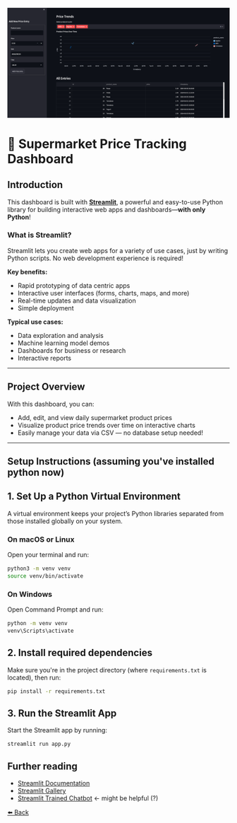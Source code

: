 ![img.png](img.png)

# 🛒 Supermarket Price Tracking Dashboard

## Introduction

This dashboard is built with **[Streamlit](https://streamlit.io/)**, a powerful and easy-to-use Python library for building interactive web apps and dashboards—**with only Python**!


### What is Streamlit?

Streamlit lets you create web apps for a variety of use cases, just by writing Python scripts. No web development experience is required!

**Key benefits:**
- Rapid prototyping of data centric apps
- Interactive user interfaces (forms, charts, maps, and more)
- Real-time updates and data visualization
- Simple deployment

**Typical use cases:**
- Data exploration and analysis
- Machine learning model demos
- Dashboards for business or research
- Interactive reports

---
## Project Overview

With this dashboard, you can:
- Add, edit, and view daily supermarket product prices
- Visualize product price trends over time on interactive charts
- Easily manage your data via CSV — no database setup needed!

---

## Setup Instructions (assuming you've installed python now)

## 1. Set Up a Python Virtual Environment

A virtual environment keeps your project’s Python libraries separated from those installed globally on your system.

### On **macOS** or **Linux**
Open your terminal and run:

```bash
python3 -m venv venv
source venv/bin/activate
```

### On **Windows**
Open Command Prompt and run:
```bash
python -m venv venv
venv\Scripts\activate
```
## 2. Install required dependencies
Make sure you're in the project directory (where `requirements.txt` is located), then run:
```bash
pip install -r requirements.txt
```
## 3. Run the Streamlit App
Start the Streamlit app by running:
```bash
streamlit run app.py
```


## Further reading
- [Streamlit Documentation](https://docs.streamlit.io/)
- [Streamlit Gallery](https://streamlit.io/gallery)
- [Streamlit Trained Chatbot](https://streamly.streamlit.app/?ref=streamlit-io-gallery-favorites) <- might be helpful (?)


[⬅️ Back](../README.md)